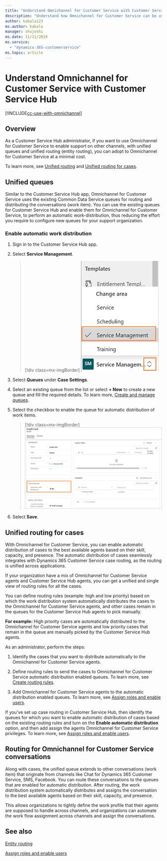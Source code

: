 ```yaml
---
title: "Understand Omnichannel for Customer Service with Customer Service Hub app | MicrosoftDocs"
description: "Understand how Omnichannel for Customer Service can be used with Dynamics 365 Customer Service Hub application."
author: kabala123
ms.author: kabala
manager: shujoshi
ms.date: 11/11/2019
ms.service: 
  - "dynamics-365-customerservice"
ms.topic: article
---
```

# Understand Omnichannel for Customer Service with Customer Service Hub

[!INCLUDE[cc-use-with-omnichannel](../../includes/cc-use-with-omnichannel.md)]

## Overview 

As a Customer Service Hub administrator, if you want to use Omnichannel for Customer Service to enable support on other channels, with unified queues and unified routing (entity routing), you can adopt to Omnichannel for Customer Service at a minimal cost.

To learn more, see [Unified routing](#unified-queues) and [Unified routing for cases](#unified-routing-for-cases).

## Unified queues

Similar to the Customer Service Hub app, Omnichannel for Customer Service uses the existing Common Data Service queues for routing and distributing the conversations (work item). You can use the existing queues for Customer Service Hub and enable them for Omnichannel for Customer Service, to perform an automatic work-distribution, thus reducing the effort you require to configure new queues for your support organization.

### Enable automatic work distribution

1. Sign in to the Customer Service Hub app.

2. Select **Service Management**.

    > [!div class=mx-imgBorder]
    > ![Select service management](../media/service-management.png "Select service management")

3. Select **Queues** under **Case Settings**.

4. Select an existing queue from the list or select **+ New** to create a new queue and fill the required details. To learn more, [Create and manage queues](../../customer-service/set-up-queues-manage-activities-cases.md).

5. Select the checkbox to enable the queue for automatic distribution of work items.

    > [!div class=mx-imgBorder]
    > ![Enable automatic work distribution](../media/automatic-work-distribution.png "Enable automatic work distribution")

6. Select **Save**.
 
## Unified routing for cases

With Omnichannel for Customer Service, you can enable automatic distribution of cases to the best available agents based on their skill, capacity, and presence. The automatic distribution of cases seamlessly integrates with Dynamics 365 Customer Service case routing, as the routing is unified across applications.

If your organization have a mix of Omnichannel for Customer Service agents and Customer Service Hub agents, you can get a unified and single view of routing rules for all the cases.

You can define routing rules (example: high and low priority) based on which the work distribution system automatically distributes the cases to the Omnichannel for Customer Service agents, and other cases remain in the queues for the Customer Service Hub agents to pick manually.

**For example:** High priority cases are automatically distributed to the Omnichannel for Customer Service agents and low priority cases that remain in the queue are manually picked by the Customer Service Hub agents.

As an administrator, perform the steps: 

1. Identify the cases that you want to distribute automatically to the Omnichannel for Customer Service agents.

2. Define routing rules to send the cases to Omnichannel for Customer Service automatic distribution enabled queues. To learn more, see [Create routing rules](entity-channel.md#step-4-create-routing-rules).

3. Add Omnichannel for Customer Service agents to the automatic distribution enabled queues. To learn more, see [Assign roles and enable users](add-users-assign-roles.md).

If you've set up case routing in Customer Service Hub, then identify the queues for which you want to enable automatic distribution of cases based on the existing routing rules and turn on the **Enable automatic distribution** option, and then add assign the agents Omnichannel for Customer Service privileges. To learn more, see [Assign roles and enable users](add-users-assign-roles.md).

## Routing for Omnichannel for Customer Service conversations

Along with cases, the unified queue extends to other conversations (work item) that originate from channels like Chat for Dynamics 365 Customer Service, SMS, Facebook. You can route these conversations to the queues that are enabled for automatic distribution. After routing, the work distribution system automatically distributes and assigns the conversation to the best available agents based on their skill, capacity, and presence.

This allows organizations to tightly define the work profile that their agents are supposed to handle across channels, and organizations can automate the work flow assignment across channels and assign the conversations.

## See also

[Entity routing](entity-channel.md)

[Assign roles and enable users](add-users-assign-roles.md)
